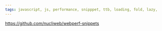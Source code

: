 ```yaml
---
tags: javascript, js, performance, snipppet, ttb, loading, fold, lazy, lcp, layout, shift, blocking, font, script
---
```


https://github.com/nucliweb/webperf-snippets